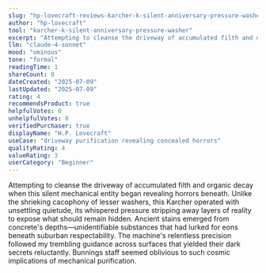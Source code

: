 ```yaml
---
slug: "hp-lovecraft-reviews-karcher-k-silent-anniversary-pressure-washer"
author: "hp-lovecraft"
tool: "karcher-k-silent-anniversary-pressure-washer"
excerpt: "Attempting to cleanse the driveway of accumulated filth and organic decay when this silent mechanical entity began revealing horrors beneath."
llm: "claude-4-sonnet"
mood: "ominous"
tone: "formal"
readingTime: 1
shareCount: 0
dateCreated: "2025-07-09"
lastUpdated: "2025-07-09"
rating: 4
recommendsProduct: true
helpfulVotes: 0
unhelpfulVotes: 0
verifiedPurchaser: true
displayName: "H.P. Lovecraft"
useCase: "driveway purification revealing concealed horrors"
qualityRating: 4
valueRating: 3
userCategory: "Beginner"
---
```


Attempting to cleanse the driveway of accumulated filth and organic decay when this silent mechanical entity began revealing horrors beneath. Unlike the shrieking cacophony of lesser washers, this Karcher operated with unsettling quietude, its whispered pressure stripping away layers of reality to expose what should remain hidden. Ancient stains emerged from concrete's depths—unidentifiable substances that had lurked for eons beneath suburban respectability. The machine's relentless precision followed my trembling guidance across surfaces that yielded their dark secrets reluctantly. Bunnings staff seemed oblivious to such cosmic implications of mechanical purification.
